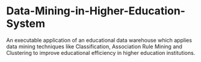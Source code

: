 Data-Mining-in-Higher-Education-System
======================================

An executable application of an educational data warehouse which applies data mining techniques like Classification, Association Rule Mining and Clustering to improve educational efficiency in higher education institutions.
